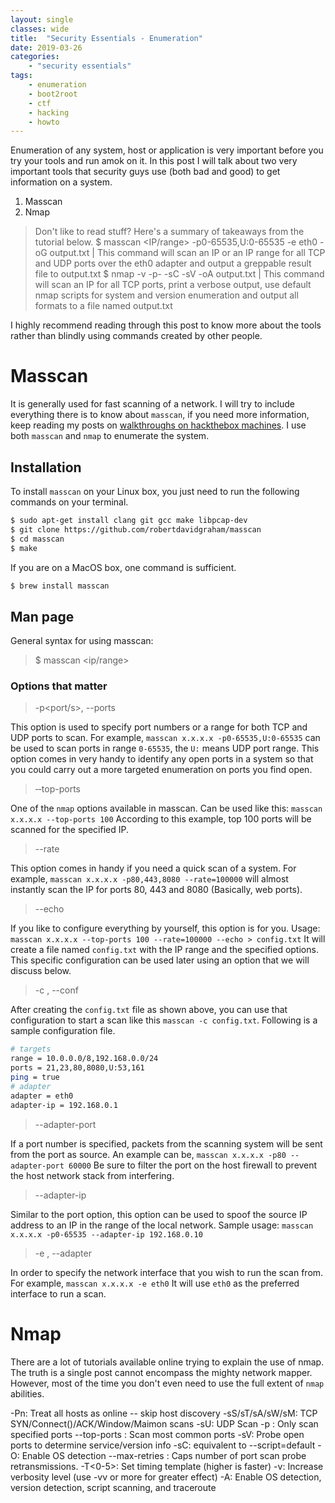 ```yaml
---
layout: single
classes: wide
title:  "Security Essentials - Enumeration"
date: 2019-03-26
categories:
    - "security essentials"
tags:
    - enumeration
    - boot2root
    - ctf
    - hacking
    - howto
---
```


Enumeration of any system, host or application is very important before you try your tools and run amok on it. In this post I will talk about two very important tools that security guys use (both bad and good) to get information on a system.

1.  Masscan
2.  Nmap

> Don't like to read stuff? Here's a summary of takeaways from the tutorial below.
> $ masscan <IP/range> -p0-65535,U:0-65535 -e eth0 -oG output.txt | This command will scan an IP or an IP range for all TCP and UDP ports over the eth0 adapter and output a greppable result file to output.txt
> $ nmap -v -p- -sC -sV -oA output.txt <IP> | This command will scan an IP for all TCP ports, print a verbose output, use default nmap scripts for system and version enumeration and output all formats to a file named output.txt

I highly recommend reading through this post to know more about the tools rather than blindly using commands created by other people.

# Masscan

It is generally used for fast scanning of a network. I will try to include everything there is to know about `masscan`, if you need more information, keep reading my posts on [walkthroughs on hackthebox machines](https://swapnil-pathak.github.io/tags/#machines). I use both `masscan` and `nmap` to enumerate the system.

## Installation

To install `masscan` on your Linux box, you just need to run the following commands on your terminal.

```bash
$ sudo apt-get install clang git gcc make libpcap-dev
$ git clone https://github.com/robertdavidgraham/masscan
$ cd masscan
$ make
```

If you are on a MacOS box, one command is sufficient.

```bash
$ brew install masscan
```

## Man page

General syntax for using masscan:
> $ masscan <ip/range> <options>

### Options that matter

> -p<port/s>, --ports<ports>

This option is used to specify port numbers or a range for both TCP and UDP ports to scan. For example, `masscan x.x.x.x -p0-65535,U:0-65535` can be used to scan ports in range `0-65535`, the `U:` means UDP port range.
This option comes in very handy to identify any open ports in a system so that you could carry out a more targeted enumeration on ports you find open.

> ‐‐top-ports <number>

One of the `nmap` options available in masscan. Can be used like this: `masscan x.x.x.x --top-ports 100`
According to this example, top 100 ports will be scanned for the specified IP.

> --rate <packets-per-second>

This option comes in handy if you need a quick scan of a system. For example, `masscan x.x.x.x -p80,443,8080 --rate=100000` will almost instantly scan the IP for ports 80, 443 and 8080 (Basically, web ports).

> --echo

If you like to configure everything by yourself, this option is for you. Usage: `masscan x.x.x.x --top-ports 100 --rate=100000 --echo > config.txt`
It will create a file named `config.txt` with the IP range and the specified options. This specific configuration can be used later using an option that we will discuss below.

> -c <filename>, --conf <filename>

After creating the `config.txt` file as shown above, you can use that configuration to start a scan like this `masscan -c config.txt`.
Following is a sample configuration file.

```bash
# targets
range = 10.0.0.0/8,192.168.0.0/24
ports = 21,23,80,8080,U:53,161
ping = true
# adapter
adapter = eth0
adapter-ip = 192.168.0.1
```

> --adapter-port <port>

If a port number is specified, packets from the scanning system will be sent from the port as source. An example can be, `masscan x.x.x.x -p80 --adapter-port 60000`
Be sure to filter the port on the host firewall to prevent the host network stack from interfering.

> --adapter-ip <ip>

Similar to the port option, this option can be used to spoof the source IP address to an IP in the range of the local network. Sample usage: `masscan x.x.x.x -p0-65535 --adapter-ip 192.168.0.10`

> -e <ifname>, --adapter <ifname>

In order to specify the network interface that you wish to run the scan from. For example, `masscan x.x.x.x -e eth0`
It will use `eth0` as the preferred interface to run a scan.

# Nmap

There are a lot of tutorials available online trying to explain the use of nmap. The truth is a single post cannot encompass the mighty network mapper. However, most of the time you don't even need to use the full extent of `nmap` abilities.

-Pn: Treat all hosts as online -- skip host discovery
-sS/sT/sA/sW/sM: TCP SYN/Connect()/ACK/Window/Maimon scans
-sU: UDP Scan
-p : Only scan specified ports
--top-ports : Scan  most common ports
-sV: Probe open ports to determine service/version info
-sC: equivalent to --script=default
-O: Enable OS detection
--max-retries : Caps number of port scan probe retransmissions.
-T<0-5>: Set timing template (higher is faster)
-v: Increase verbosity level (use -vv or more for greater effect)
-A: Enable OS detection, version detection, script scanning, and traceroute
